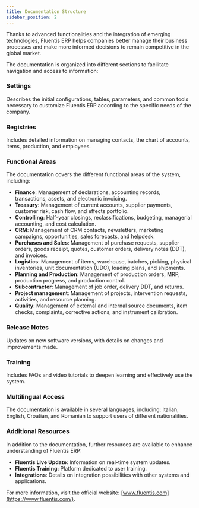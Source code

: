 ```yaml
---
title: Documentation Structure
sidebar_position: 2
---
```


Thanks to advanced functionalities and the integration of emerging technologies, Fluentis ERP helps companies better manage their business processes and make more informed decisions to remain competitive in the global market.

The documentation is organized into different sections to facilitate navigation and access to information:

### Settings 

Describes the initial configurations, tables, parameters, and common tools necessary to customize Fluentis ERP according to the specific needs of the company.

### Registries
Includes detailed information on managing contacts, the chart of accounts, items, production, and employees.

### Functional Areas

The documentation covers the different functional areas of the system, including:

- **Finance**: Management of declarations, accounting records, transactions, assets, and electronic invoicing.
- **Treasury**: Management of current accounts, supplier payments, customer risk, cash flow, and effects portfolio.
- **Controlling**: Half-year closings, reclassifications, budgeting, managerial accounting, and cost calculation.
- **CRM**: Management of CRM contacts, newsletters, marketing campaigns, opportunities, sales forecasts, and helpdesk.
- **Purchases and Sales**: Management of purchase requests, supplier orders, goods receipt, quotes, customer orders, delivery notes (DDT), and invoices.
- **Logistics**: Management of items, warehouse, batches, picking, physical inventories, unit documentation (UDC), loading plans, and shipments.
- **Planning and Production**: Management of production orders, MRP, production progress, and production control.
- **Subcontractor**: Management of job order, delivery DDT, and returns.
- **Project management**: Management of projects, intervention requests, activities, and resource planning.
- **Quality**: Management of external and internal source documents, item checks, complaints, corrective actions, and instrument calibration.

### Release Notes

Updates on new software versions, with details on changes and improvements made.

### Training

Includes FAQs and video tutorials to deepen learning and effectively use the system.

### Multilingual Access

The documentation is available in several languages, including: Italian, English, Croatian, and Romanian to support users of different nationalities.

### Additional Resources 

In addition to the documentation, further resources are available to enhance understanding of Fluentis ERP:

- **Fluentis Live Update**: Information on real-time system updates.
- **Fluentis Training**: Platform dedicated to user training.
- **Integrations**: Details on integration possibilities with other systems and applications.

For more information, visit the official website: [www.fluentis.com](https://www.fluentis.com/).